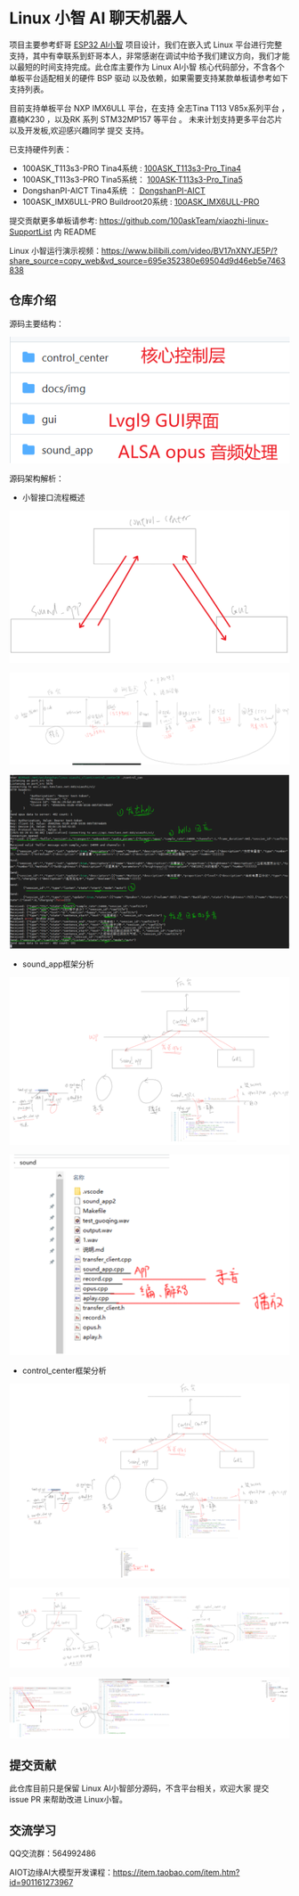 # Linux 小智 AI 聊天机器人

项目主要参考虾哥 [ESP32 AI小智](https://github.com/78/xiaozhi-esp32 ) 项目设计，我们在嵌入式 Linux 平台进行完整支持，其中有幸联系到虾哥本人，非常感谢在调试中给予我们建议方向，我们才能以最短的时间支持完成。此仓库主要作为 Linux AI小智 核心代码部分，不含各个单板平台适配相关的硬件 BSP 驱动 以及依赖，如果需要支持某款单板请参考如下支持列表。

目前支持单板平台 NXP IMX6ULL 平台，在支持 全志Tina T113 V85x系列平台 ， 嘉楠K230 ，以及RK 系列 STM32MP157 等平台  。 未来计划支持更多平台芯片以及开发板,欢迎感兴趣同学 提交 支持。

已支持硬件列表：

- 100ASK_T113s3-PRO Tina4系统 :  [100ASK_T113s3-Pro_Tina4](https://github.com/100askTeam/xiaozhi-linux-SupportList/tree/100ASK_T113s3-Pro_Tina4)
- 100ASK_T113s3-PRO Tina5系统： [100ASK-T113s3-Pro_Tina5](https://github.com/100askTeam/xiaozhi-linux-SupportList/tree/100ask-T113s3-Pro_Tina5)
- DongshanPI-AICT Tina4系统 ： [DongshanPI-AICT](https://github.com/100askTeam/xiaozhi-linux-SupportList/tree/DongshanPI-AICT)
- 100ASK_IMX6ULL-PRO Buildroot20系统 : [100ASK_IMX6ULL-PRO](https://github.com/100askTeam/xiaozhi-linux-SupportList/tree/100ASK_IMX6ULL-PRO)

提交贡献更多单板请参考: https://github.com/100askTeam/xiaozhi-linux-SupportList 内 README 

Linux 小智运行演示视频：https://www.bilibili.com/video/BV17nXNYJE5P/?share_source=copy_web&vd_source=695e352380e69504d9d46eb5e7463838



## 仓库介绍

源码主要结构：

![image-20250327113143486](docs/img/image-20250327113143486.png)



源码架构解析：

- 小智接口流程概述

![01_小智的接口流程概述](docs/img/01_小智的接口流程概述-1.png)

![01_小智的接口流程概述](docs/img/01_小智的接口流程概述-2.png)

![01_小智的接口流程概述](docs/img/01_小智的接口流程概述-3.png)

- sound_app框架分析

![02_sound_app框架分析](docs/img/02_sound_app框架分析-1.png)

![02_sound_app框架分析](docs/img/02_sound_app框架分析-2.png)

- control_center框架分析

![03_control_center框架分析](docs/img/03_control_center框架分析-1.png)

![03_control_center框架分析](docs/img/03_control_center框架分析-2.png)

![03_control_center框架分析](docs/img/03_control_center框架分析-3.png)

## 提交贡献

此仓库目前只是保留 Linux AI小智部分源码，不含平台相关，欢迎大家 提交 issue PR 来帮助改进 Linux小智。



## 交流学习

QQ交流群：564992486 

AIOT边缘AI大模型开发课程：https://item.taobao.com/item.htm?id=901161273967

